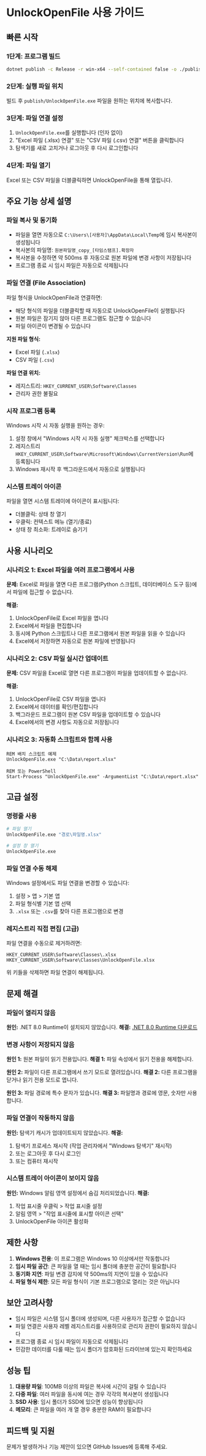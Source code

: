 # UnlockOpenFile 사용 가이드

## 빠른 시작

### 1단계: 프로그램 빌드
```bash
dotnet publish -c Release -r win-x64 --self-contained false -o ./publish
```

### 2단계: 실행 파일 위치
빌드 후 `publish/UnlockOpenFile.exe` 파일을 원하는 위치에 복사합니다.

### 3단계: 파일 연결 설정
1. `UnlockOpenFile.exe`를 실행합니다 (인자 없이)
2. "Excel 파일 (.xlsx) 연결" 또는 "CSV 파일 (.csv) 연결" 버튼을 클릭합니다
3. 탐색기를 새로 고치거나 로그아웃 후 다시 로그인합니다

### 4단계: 파일 열기
Excel 또는 CSV 파일을 더블클릭하면 UnlockOpenFile을 통해 열립니다.

## 주요 기능 상세 설명

### 파일 복사 및 동기화
- 파일을 열면 자동으로 `C:\Users\[사용자]\AppData\Local\Temp`에 임시 복사본이 생성됩니다
- 복사본의 파일명: `원본파일명_copy_[타임스탬프].확장자`
- 복사본을 수정하면 약 500ms 후 자동으로 원본 파일에 변경 사항이 저장됩니다
- 프로그램 종료 시 임시 파일은 자동으로 삭제됩니다

### 파일 연결 (File Association)
파일 형식을 UnlockOpenFile과 연결하면:
- 해당 형식의 파일을 더블클릭할 때 자동으로 UnlockOpenFile이 실행됩니다
- 원본 파일은 잠기지 않아 다른 프로그램도 접근할 수 있습니다
- 파일 아이콘이 변경될 수 있습니다

**지원 파일 형식:**
- Excel 파일 (`.xlsx`)
- CSV 파일 (`.csv`)

**파일 연결 위치:**
- 레지스트리: `HKEY_CURRENT_USER\Software\Classes`
- 관리자 권한 불필요

### 시작 프로그램 등록
Windows 시작 시 자동 실행을 원하는 경우:
1. 설정 창에서 "Windows 시작 시 자동 실행" 체크박스를 선택합니다
2. 레지스트리 `HKEY_CURRENT_USER\Software\Microsoft\Windows\CurrentVersion\Run`에 등록됩니다
3. Windows 재시작 후 백그라운드에서 자동으로 실행됩니다

### 시스템 트레이 아이콘
파일을 열면 시스템 트레이에 아이콘이 표시됩니다:
- 더블클릭: 상태 창 열기
- 우클릭: 컨텍스트 메뉴 (열기/종료)
- 상태 창 최소화: 트레이로 숨기기

## 사용 시나리오

### 시나리오 1: Excel 파일을 여러 프로그램에서 사용
**문제:** Excel로 파일을 열면 다른 프로그램(Python 스크립트, 데이터베이스 도구 등)에서 파일에 접근할 수 없습니다.

**해결:**
1. UnlockOpenFile로 Excel 파일을 엽니다
2. Excel에서 파일을 편집합니다
3. 동시에 Python 스크립트나 다른 프로그램에서 원본 파일을 읽을 수 있습니다
4. Excel에서 저장하면 자동으로 원본 파일에 반영됩니다

### 시나리오 2: CSV 파일 실시간 업데이트
**문제:** CSV 파일을 Excel로 열면 다른 프로그램이 파일을 업데이트할 수 없습니다.

**해결:**
1. UnlockOpenFile로 CSV 파일을 엽니다
2. Excel에서 데이터를 확인/편집합니다
3. 백그라운드 프로그램이 원본 CSV 파일을 업데이트할 수 있습니다
4. Excel에서의 변경 사항도 자동으로 저장됩니다

### 시나리오 3: 자동화 스크립트와 함께 사용
```batch
REM 배치 스크립트 예제
UnlockOpenFile.exe "C:\Data\report.xlsx"

REM 또는 PowerShell
Start-Process "UnlockOpenFile.exe" -ArgumentList "C:\Data\report.xlsx"
```

## 고급 설정

### 명령줄 사용
```bash
# 파일 열기
UnlockOpenFile.exe "경로\파일명.xlsx"

# 설정 창 열기
UnlockOpenFile.exe
```

### 파일 연결 수동 해제
Windows 설정에서도 파일 연결을 변경할 수 있습니다:
1. 설정 > 앱 > 기본 앱
2. 파일 형식별 기본 앱 선택
3. `.xlsx` 또는 `.csv`를 찾아 다른 프로그램으로 변경

### 레지스트리 직접 편집 (고급)
파일 연결을 수동으로 제거하려면:
```
HKEY_CURRENT_USER\Software\Classes\.xlsx
HKEY_CURRENT_USER\Software\Classes\UnlockOpenFile.xlsx
```
위 키들을 삭제하면 파일 연결이 해제됩니다.

## 문제 해결

### 파일이 열리지 않음
**원인:** .NET 8.0 Runtime이 설치되지 않았습니다.
**해결:** [.NET 8.0 Runtime 다운로드](https://dotnet.microsoft.com/download/dotnet/8.0)

### 변경 사항이 저장되지 않음
**원인 1:** 원본 파일이 읽기 전용입니다.
**해결 1:** 파일 속성에서 읽기 전용을 해제합니다.

**원인 2:** 파일이 다른 프로그램에서 쓰기 모드로 열려있습니다.
**해결 2:** 다른 프로그램을 닫거나 읽기 전용 모드로 엽니다.

**원인 3:** 파일 경로에 특수 문자가 있습니다.
**해결 3:** 파일명과 경로에 영문, 숫자만 사용합니다.

### 파일 연결이 작동하지 않음
**원인:** 탐색기 캐시가 업데이트되지 않았습니다.
**해결:**
1. 탐색기 프로세스 재시작 (작업 관리자에서 "Windows 탐색기" 재시작)
2. 또는 로그아웃 후 다시 로그인
3. 또는 컴퓨터 재시작

### 시스템 트레이 아이콘이 보이지 않음
**원인:** Windows 알림 영역 설정에서 숨김 처리되었습니다.
**해결:** 
1. 작업 표시줄 우클릭 > 작업 표시줄 설정
2. 알림 영역 > "작업 표시줄에 표시할 아이콘 선택"
3. UnlockOpenFile 아이콘 활성화

## 제한 사항

1. **Windows 전용**: 이 프로그램은 Windows 10 이상에서만 작동합니다
2. **임시 파일 공간**: 큰 파일을 열 때는 임시 폴더에 충분한 공간이 필요합니다
3. **동기화 지연**: 파일 변경 감지에 약 500ms의 지연이 있을 수 있습니다
4. **파일 형식 제한**: 모든 파일 형식이 기본 프로그램으로 열리는 것은 아닙니다

## 보안 고려사항

- 임시 파일은 시스템 임시 폴더에 생성되며, 다른 사용자가 접근할 수 없습니다
- 파일 연결은 사용자 레벨 레지스트리를 사용하므로 관리자 권한이 필요하지 않습니다
- 프로그램 종료 시 임시 파일이 자동으로 삭제됩니다
- 민감한 데이터를 다룰 때는 임시 폴더가 암호화된 드라이브에 있는지 확인하세요

## 성능 팁

1. **대용량 파일**: 100MB 이상의 파일은 복사에 시간이 걸릴 수 있습니다
2. **다중 파일**: 여러 파일을 동시에 여는 경우 각각의 복사본이 생성됩니다
3. **SSD 사용**: 임시 폴더가 SSD에 있으면 성능이 향상됩니다
4. **메모리**: 큰 파일을 여러 개 열 경우 충분한 RAM이 필요합니다

## 피드백 및 지원

문제가 발생하거나 기능 제안이 있으면 GitHub Issues에 등록해 주세요.
